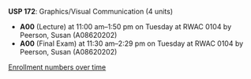 **USP 172**: Graphics/Visual Communication (4 units)

- **A00** (Lecture) at 11:00 am–1:50 pm on Tuesday at RWAC 0104 by Peerson, Susan (A08620202)
- **A00** (Final Exam) at 11:30 am–2:29 pm on Tuesday at RWAC 0104 by Peerson, Susan (A08620202)

[Enrollment numbers over time](./USP172.tsv)
